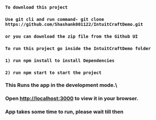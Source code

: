 ### `To download this project`
### `Use git cli and run command- git clone https://github.com/Shashank001122/IntuitCraftDemo.git`
### `or you can download the zip file from the Github UI`

### `To run this project go inside the IntuitCraftDemo folder`
### `1) run npm install to install Dependencies`
### `2) run npm start to start the project`

### This Runs the app in the development mode.\
### Open [http://localhost:3000](http://localhost:3000) to view it in your browser. 
### App takes some time to run, please wait till then
